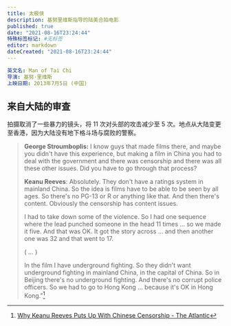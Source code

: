 ```yaml
---
title: 太极侠
description: 基努里维斯指导的陆美合拍电影
published: true
date: "2021-08-16T23:24:44"
特殊标签标记: #无标签
editor: markdown
dateCreated: "2021-08-16T23:24:44"
---
```


```YAML
英文名: Man of Tai Chi
导演: 基努·里维斯
上映日期: 2013年7月5日 (中国)
```

## 来自大陆的审查

拍摄取消了一些暴力的镜头，将 11 次对头部的攻击减少至 5 次。地点从大陆变更至香港，因为大陆没有地下格斗场与腐败的警察。

> **George Stroumboplis:** I know guys that made films there, and maybe you didn't have this experience, but making a film in China you had to deal with the government and there was censorship and there was all these other issues. Did you have to go through that process?
> 
> **Keanu Reeves**: Absolutely. They don't have a ratings system in mainland China. So the idea is films have to be able to be seen by all ages. So there's no PG-13 or R or anything like that. And then there's content. Obviously the censorship has content issues.
> 
> I had to take down some of the violence. So I had one sequence where the lead punched someone in the head 11 times ... so we made it five. And that was OK. It got the story across ... and then another one was 32 and that went to 17.
> 
> ( ... )
> 
> In the film I have underground fighting. So they didn't want underground fighting in mainland China, in the capital of China. So in Beijing there's no underground fighting. And there's no corrupt police officers. So we had to go to Hong Kong ... because it's OK in Hong Kong."[^wkrpuwcc]

[^wkrpuwcc]: [Why Keanu Reeves Puts Up With Chinese Censorship - The Atlantic](https://web.archive.org/web/20210304074615if_/https://www.theatlantic.com/china/archive/2013/11/why-keanu-reeves-puts-up-with-chinese-censorship/281040/)
